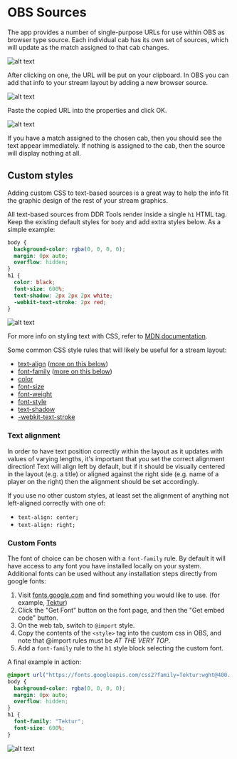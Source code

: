 # OBS Sources

The app provides a number of single-purpose URLs for use within OBS as browser type source. Each individual cab has its own set of sources, which will update as the match assigned to that cab changes.

![alt text](images/obs/source-menu.png)

After clicking on one, the URL will be put on your clipboard. In OBS you can add that info to your stream layout by adding a new browser source.

![alt text](images/obs/obs-source-add.png)

Paste the copied URL into the properties and click OK.

![alt text](images/obs/obs-source-properties.png)

If you have a match assigned to the chosen cab, then you should see the text appear immediately. If nothing is assigned to the cab, then the source will display nothing at all.

## Custom styles

Adding custom CSS to text-based sources is a great way to help the info fit the graphic design of the rest of your stream graphics.

All text-based sources from DDR Tools render inside a single `h1` HTML tag. Keep the existing default styles for `body` and add extra styles below. As a simple example:

```css
body {
  background-color: rgba(0, 0, 0, 0);
  margin: 0px auto;
  overflow: hidden;
}
h1 {
  color: black;
  font-size: 600%;
  text-shadow: 2px 2px 2px white;
  -webkit-text-stroke: 2px red;
}
```

![alt text](images/obs/simple-css.png)

For more info on styling text with CSS, refer to [MDN documentation](https://developer.mozilla.org/en-US/docs/Learn_web_development/Core/Text_styling).

Some common CSS style rules that will likely be useful for a stream layout:

- [text-align](https://developer.mozilla.org/en-US/docs/Web/CSS/text-align) ([more on this below](#text-alignment))
- [font-family](https://developer.mozilla.org/en-US/docs/Web/CSS/font-family) ([more on this below](#custom-fonts))
- [color](https://developer.mozilla.org/en-US/docs/Web/CSS/color)
- [font-size](https://developer.mozilla.org/en-US/docs/Web/CSS/font-size)
- [font-weight](https://developer.mozilla.org/en-US/docs/Web/CSS/font-weight)
- [font-style](https://developer.mozilla.org/en-US/docs/Web/CSS/font-style)
- [text-shadow](https://developer.mozilla.org/en-US/docs/Web/CSS/text-shadow)
- [-webkit-text-stroke](https://developer.mozilla.org/en-US/docs/Web/CSS/-webkit-text-stroke)

### Text alignment

In order to have text position correctly within the layout as it updates with values of varying lengths, it's important that you set the correct alignment direction! Text will align left by default, but if it should be visually centered in the layout (e.g. a title) or aligned against the right side (e.g. name of a player on the right) then the alignment should be set accordingly.

If you use no other custom styles, at least set the alignment of anything not left-aligned correctly with one of:

- `text-align: center;`
- `text-align: right;`

### Custom Fonts

The font of choice can be chosen with a `font-family` rule. By default it will have access to any font you have installed locally on your system. Additional fonts can be used without any installation steps directly from google fonts:

1. Visit [fonts.google.com](https://fonts.google.com) and find something you would like to use. (for example, [Tektur](https://fonts.google.com/specimen/Tektur?categoryFilters=Feeling:%2FExpressive%2FFuturistic))
2. Click the "Get Font" button on the font page, and then the "Get embed code" button.
3. On the web tab, switch to `@import` style.
4. Copy the contents of the `<style>` tag into the custom css in OBS, and note that @import rules must be _AT THE VERY TOP_.
5. Add a `font-family` rule to the `h1` style block selecting the custom font.

A final example in action:

```css
@import url("https://fonts.googleapis.com/css2?family=Tektur:wght@400..900&display=swap");
body {
  background-color: rgba(0, 0, 0, 0);
  margin: 0px auto;
  overflow: hidden;
}
h1 {
  font-family: "Tektur";
  font-size: 600%;
}
```

![alt text](images/obs/custom-font.png)
